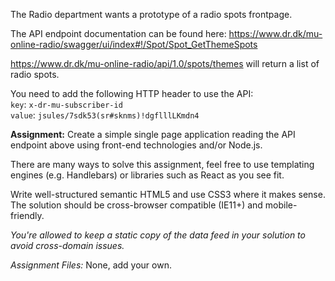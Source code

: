 The Radio department wants a prototype of a radio spots frontpage.

The API endpoint documentation can be found here:
	https://www.dr.dk/mu-online-radio/swagger/ui/index#!/Spot/Spot_GetThemeSpots
	
https://www.dr.dk/mu-online-radio/api/1.0/spots/themes will return a list of radio spots.
	
You need to add the following HTTP header to use the API:   
`key`: `x-dr-mu-subscriber-id`  
`value`: `jsules/7sdk53(sr#sknms)!dgflllLKmdn4`

**Assignment:** Create a simple single page application reading the API endpoint above using front-end technologies and/or Node.js.

There are many ways to solve this assignment, feel free to use templating engines (e.g. Handlebars) or libraries such as React as you see fit.

Write well-structured semantic HTML5 and use CSS3 where it makes sense. The solution should be cross-browser compatible (IE11+) and mobile-friendly.

*You're allowed to keep a static copy of the data feed in your solution to avoid cross-domain issues.*

*Assignment Files:* None, add your own.
